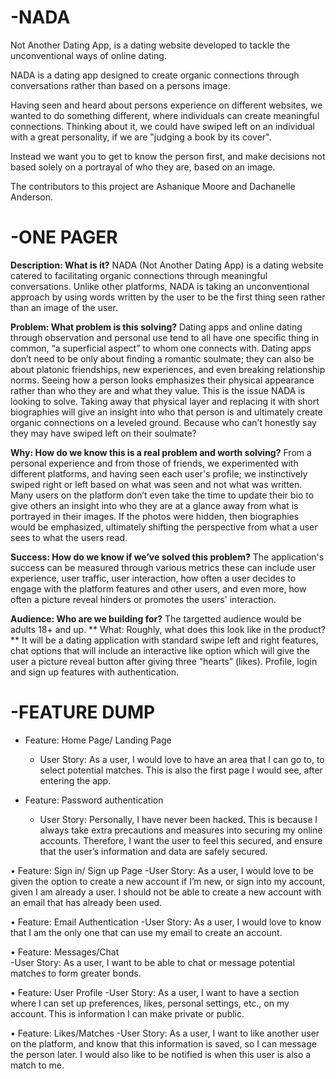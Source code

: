 # -NADA
Not Another Dating App, is a dating website developed to tackle the unconventional ways of online dating.

NADA is a dating app designed to create organic connections through conversations rather than based on a persons image. 

Having seen and heard about persons experience on different websites, we wanted to do something different, where individuals can create meaningful connections. Thinking about it, we could have swiped left on an individual with a great personality, if we are "judging a book by its cover". 

Instead we want you to get to know the person first, and make decisions not based solely on a portrayal of who they are, based on an image.

The contributors to this project are Ashanique Moore and Dachanelle Anderson.

# -ONE PAGER
**Description: What is it?**
NADA (Not Another Dating App) is a dating website catered to facilitating organic connections through meaningful conversations. Unlike other platforms, NADA is taking an unconventional approach by using words written by the user to be the first thing seen rather than an image of the user.

**Problem: What problem is this solving?**
Dating apps and online dating through observation and personal use tend to all have one specific thing in common, “a superficial aspect” to whom one connects with. Dating apps don’t need to be only about finding a romantic soulmate; they can also be about platonic friendships, new experiences, and even breaking relationship norms. Seeing how a person looks emphasizes their physical appearance rather than who they are and what they value. This is the issue NADA is looking to solve. Taking away that physical layer and replacing it with short biographies will give an insight into who that person is and ultimately create organic connections on a leveled ground. Because who can’t honestly say they may have swiped left on their soulmate?

**Why: How do we know this is a real problem and worth solving?**
From a personal experience and from those of friends, we experimented with different platforms, and having seen each user's profile; we instinctively swiped right or left based on what was seen and not what was written. Many users on the platform don’t even take the time to update their bio to give others an insight into who they are at a glance away from what is portrayed in their images. If the photos were hidden, then biographies would be emphasized, ultimately shifting the perspective from what a user sees to what the users read.

**Success: How do we know if we’ve solved this problem?**
The application's success can be measured through various metrics these can include user experience, user traffic, user interaction, how often a user decides to engage with the platform features and other users, and even more, how often a picture reveal hinders or promotes the users' interaction.

**Audience: Who are we building for?**
The targetted audience would be adults 18+ and up.
** What: Roughly, what does this look like in the product? **
It will be a dating application with standard swipe left and right features, chat options that will include an interactive like option which will give the user a picture reveal button after giving three “hearts” (likes). Profile, login and sign up features with authentication.


# -FEATURE DUMP

- Feature: Home Page/ Landing Page
  - User Story: As a user, I would love to have an area that I can go to, to select potential matches. This is also the first page I would see, after entering the app.

- Feature: Password authentication
  - User Story: Personally, I have never been hacked. This is because I always take extra precautions and measures into securing my online accounts. Therefore, I want the user to feel this secured, and ensure that the user’s information and data are safely secured.

•	Feature: Sign in/ Sign up Page
  -User Story: As a user, I would love to be given the option to create a new account if I’m new, or sign into my account, given I am already a user. I should not be able to create a new account with an email that has already been used. 

•	Feature: Email Authentication
  -User Story: As a user, I would love to know that I am the only one that can use my email to create an account.

•	Feature: Messages/Chat  
  -User Story: As a user, I want to be able to chat or message potential matches to form greater bonds.

•	Feature: User Profile
  -User Story: As a user, I want to have a section where I can set up preferences, likes, personal settings, etc., on my account. This is information I can make private or public.

•	Feature: Likes/Matches
  -User Story: As a user, I want to like another user on the platform, and know that this information is saved, so I can message the person later. I would also like to be notified is when this user is also a match to me.

